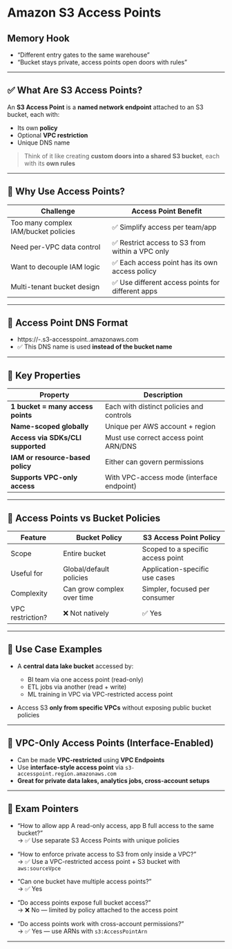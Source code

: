 # Amazon S3 Access Points

## Memory Hook  
- “Different entry gates to the same warehouse”
- “Bucket stays private, access points open doors with rules”

---

## ✅ What Are S3 Access Points?

An **S3 Access Point** is a **named network endpoint** attached to an S3 bucket, each with:
- Its own **policy**
- Optional **VPC restriction**
- Unique DNS name

> Think of it like creating **custom doors into a shared S3 bucket**, each with its **own rules**

---

## 🔧 Why Use Access Points?

| Challenge                             | Access Point Benefit                               |
|--------------------------------------|----------------------------------------------------|
| Too many complex IAM/bucket policies | ✅ Simplify access per team/app                     |
| Need per-VPC data control            | ✅ Restrict access to S3 from within a VPC only     |
| Want to decouple IAM logic           | ✅ Each access point has its own access policy      |
| Multi-tenant bucket design           | ✅ Use different access points for different apps   |

---

## 🔐 Access Point DNS Format

- https://<access-point-name>-<account-id>.s3-accesspoint.<region>.amazonaws.com
- ✅ This DNS name is used **instead of the bucket name**

---

## 🧠 Key Properties

| Property              | Description                                           |
|-----------------------|-------------------------------------------------------|
| **1 bucket = many access points** | Each with distinct policies and controls |
| **Name-scoped globally**         | Unique per AWS account + region            |
| **Access via SDKs/CLI supported**| Must use correct access point ARN/DNS     |
| **IAM or resource-based policy** | Either can govern permissions             |
| **Supports VPC-only access**     | With VPC-access mode (interface endpoint) |

---

## 🚧 Access Points vs Bucket Policies

| Feature                  | Bucket Policy                   | S3 Access Point Policy                |
|--------------------------|----------------------------------|---------------------------------------|
| Scope                    | Entire bucket                   | Scoped to a specific access point     |
| Useful for               | Global/default policies         | Application-specific use cases        |
| Complexity               | Can grow complex over time      | Simpler, focused per consumer         |
| VPC restriction?         | ❌ Not natively                  | ✅ Yes                                 |

---

## 🧪 Use Case Examples

- A **central data lake bucket** accessed by:
  - BI team via one access point (read-only)
  - ETL jobs via another (read + write)
  - ML training in VPC via VPC-restricted access point

- Access S3 **only from specific VPCs** without exposing public bucket policies

---

## 🧠 VPC-Only Access Points (Interface-Enabled)

- Can be made **VPC-restricted** using **VPC Endpoints**
- Use **interface-style access point** via `s3-accesspoint.region.amazonaws.com`
- **Great for private data lakes, analytics jobs, cross-account setups**

---

## 📌 Exam Pointers

- “How to allow app A read-only access, app B full access to the same bucket?”  
  → ✅ Use separate S3 Access Points with unique policies

- “How to enforce private access to S3 from only inside a VPC?”  
  → ✅ Use a VPC-restricted access point + S3 bucket with `aws:sourceVpce`

- “Can one bucket have multiple access points?”  
  → ✅ Yes

- “Do access points expose full bucket access?”  
  → ❌ No — limited by policy attached to the access point

- “Do access points work with cross-account permissions?”  
  → ✅ Yes — use ARNs with `s3:AccessPointArn`

---
